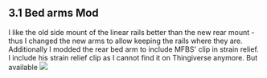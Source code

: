 ## 3.1 Bed arms Mod ##

I like the old side mount of the linear rails better than the new rear mount - thus I changed the new arms to allow keeping the rails where they are. Additionally I modded the rear bed arm to include MFBS' clip in strain relief. I include his strain relief clip as I cannot find it on Thingiverse anymore. But available ![](https://www.printables.com/model/95619-v-core-3-ventermech-arms/files)



